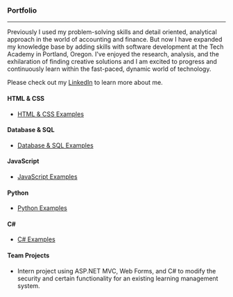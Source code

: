 ### Portfolio
***

Previously I used my problem-solving skills and detail oriented, analytical approach in the world of accounting and finance.  But now I have expanded my knowledge base by adding skills with software development at the Tech Academy in Portland, Oregon.  I've enjoyed the research, analysis, and the exhilaration of finding creative solutions and I am excited to progress and continuously learn within the fast-paced, dynamic world of technology. 

Please check out my [LinkedIn](https://www.linkedin.com/in/gordon-mannen-b9184b118) to learn more about me.

#### HTML & CSS
* [HTML & CSS  Examples](./HTML-CSS)

#### Database & SQL
* [Database & SQL Examples](./Database-SQL)

#### JavaScript
* [JavaScript Examples](./JavaScript)

#### Python
* [Python Examples](./Python)

#### C#  
* [C# Examples](./C-Sharp)

#### Team Projects
* Intern project using ASP.NET MVC, Web Forms, and C# to modify the security and certain functionality for an existing learning management system.





















































































































































































































































































































































































































































































































































































































































































































































































































 















































































































































































































 

























































































































































































































































































